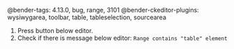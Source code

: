 @bender-tags: 4.13.0, bug, range, 3101
@bender-ckeditor-plugins: wysiwygarea, toolbar, table, tableselection, sourcearea

1. Press button below editor.
2. Check if there is message below editor: `Range contains "table" element`
